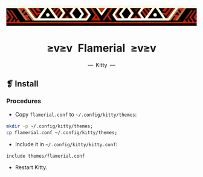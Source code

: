 <p align="center">
  <img alt="" src="../../assets/images/ornament.png" width=1020 />
</p>
<h1 align="center">≥v≥v&ensp;Flamerial&ensp;≥v≥v</h1>
<p align="center">—&ensp;Kitty&ensp;—</p>

## ❡ Install
### Procedures
- Copy `flamerial.conf` to `~/.config/kitty/themes`:

```zsh
mkdir -p ~/.config/kitty/themes;
cp flamerial.conf ~/.config/kitty/themes;
```

- Include it in `~/.config/kitty/kitty.conf`:

```zsh
include themes/flamerial.conf
```

- Restart Kitty.

